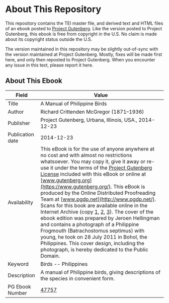 # About This Repository

This repository contains the TEI master file, and derived text and HTML files of an ebook posted to [Project Gutenberg](https://www.gutenberg.org/). Like the version posted to Project Gutenberg, this ebook is free from copyright in the U.S. No claim is made about its copyright status outside the U.S.

The version maintained in this repository may be slightly out-of-sync with the version maintained at Project Gutenberg. Mostly, fixes will be made first here, and only then reposted to Project Gutenberg. When you encounter any issue in this text, please report it here.

## About This Ebook

| Field | Value |
| ----- | ----- |
| Title | A Manual of Philippine Birds |
| Author | Richard Crittenden McGregor (1871–1936) |
| Publisher | Project Gutenberg, Urbana, Illinois, USA., 2014-12-23 |
| Publication date | 2014-12-23 |
| Availability | This eBook is for the use of anyone anywhere at no cost and with almost no restrictions whatsoever. You may copy it, give it away or re-use it under the terms of the [Project Gutenberg License](https://www.gutenberg.org/license) included with this eBook or online at [www.gutenberg.org](https://www.gutenberg.org/). This eBook is produced by the Online Distributed Proofreading Team at [www.pgdp.net](http://www.pgdp.net/). Scans for this book are available online in the Internet Archive (copy [1](https://archive.org/details/manualofphilippi00mcgrrich), [2](https://archive.org/details/manualofphilippi12mcgr), [3](https://archive.org/details/manualofphilippi00mcgr)). The cover of the ebook edition was prepared by Jeroen Hellingman and contains a photograph of a Philippine Frogmouth (Batrachostomus septimus) with young, he took on 28 July 2011 in Bohol, the Philippines. This cover design, including the photograph, is hereby dedicated to the Public Domain. |
| Keyword | Birds -- Philippines |
| Description | A manual of Philippine birds, giving descriptions of the species in convenient form. |
| PG Ebook Number | [47757](https://www.gutenberg.org/ebooks/47757) |
